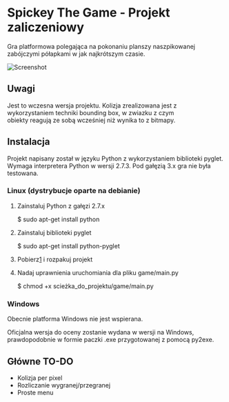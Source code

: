 # Spickey The Game - Projekt zaliczeniowy

Gra platformowa polegająca na pokonaniu planszy naszpikowanej zabójczymi półapkami w jak najkrótszym czasie. 

![Screenshot](http://eros.vlo.gda.pl/~spiroz/projekt/screen.png)


## Uwagi

Jest to wczesna wersja projektu. Kolizja zrealizowana jest z wykorzystaniem techniki bounding box, w zwiazku z czym  
obiekty reagują ze sobą wcześniej niż wynika to z bitmapy.


## Instalacja

Projekt napisany został w języku Python z wykorzystaniem biblioteki pyglet. 
Wymaga interpretera Python w wersji 2.7.3. Pod gałęzią 3.x gra nie była testowana.

### Linux (dystrybucje oparte na debianie)

1. Zainstaluj Python z gałęzi 2.7.x 
    
    $ sudo apt-get install python
    
2. Zainstaluj biblioteki pyglet
    
    $ sudo apt-get install python-pyglet
    
3. Pobierz[1] i rozpakuj projekt
4. Nadaj uprawnienia uruchomiania dla pliku game/main.py
    
    $ chmod +x scieżka_do_projektu/game/main.py
    
[1]: https://github.com/jmietki/Projekt/archive/master.zip

### Windows 

Obecnie platforma Windows nie jest wspierana.

Oficjalna wersja do oceny zostanie wydana w wersji na Windows, prawdopodobnie w formie paczki .exe
przygotowanej z pomocą py2exe.


## Główne TO-DO

- Kolizja per pixel
- Rozliczanie wygranej/przegranej
- Proste menu
